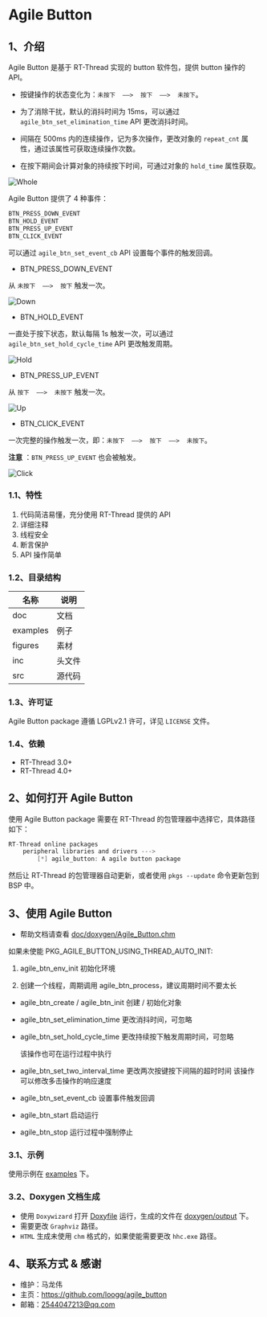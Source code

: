 # Agile Button

## 1、介绍

Agile Button 是基于 RT-Thread 实现的 button 软件包，提供 button 操作的 API。

- 按键操作的状态变化为：`未按下  ——>  按下  ——>  未按下`。

- 为了消除干扰，默认的消抖时间为 15ms，可以通过 `agile_btn_set_elimination_time` API 更改消抖时间。

- 间隔在 500ms 内的连续操作，记为多次操作，更改对象的 `repeat_cnt` 属性，通过该属性可获取连续操作次数。

- 在按下期间会计算对象的持续按下时间，可通过对象的 `hold_time` 属性获取。

![Whole](./figures/Whole.jpg)

Agile Button 提供了 4 种事件：

```C
BTN_PRESS_DOWN_EVENT
BTN_HOLD_EVENT
BTN_PRESS_UP_EVENT
BTN_CLICK_EVENT
```

可以通过 `agile_btn_set_event_cb` API 设置每个事件的触发回调。

- BTN_PRESS_DOWN_EVENT

从 `未按下  ——>  按下` 触发一次。

![Down](./figures/Down.jpg)

- BTN_HOLD_EVENT

一直处于按下状态，默认每隔 1s 触发一次，可以通过 `agile_btn_set_hold_cycle_time` API 更改触发周期。

![Hold](./figures/Hold.jpg)

- BTN_PRESS_UP_EVENT

从 `按下  ——>  未按下` 触发一次。

![Up](./figures/Up.jpg)

- BTN_CLICK_EVENT

一次完整的操作触发一次，即：`未按下  ——>  按下  ——>  未按下`。

**注意** ：`BTN_PRESS_UP_EVENT` 也会被触发。

![Click](./figures/Click.jpg)

### 1.1、特性

1. 代码简洁易懂，充分使用 RT-Thread 提供的 API
2. 详细注释
3. 线程安全
4. 断言保护
5. API 操作简单

### 1.2、目录结构

| 名称 | 说明 |
| ---- | ---- |
| doc | 文档 |
| examples | 例子 |
| figures | 素材 |
| inc  | 头文件 |
| src  | 源代码 |

### 1.3、许可证

Agile Button package 遵循 LGPLv2.1 许可，详见 `LICENSE` 文件。

### 1.4、依赖

- RT-Thread 3.0+
- RT-Thread 4.0+

## 2、如何打开 Agile Button

使用 Agile Button package 需要在 RT-Thread 的包管理器中选择它，具体路径如下：

```C
RT-Thread online packages
    peripheral libraries and drivers --->
        [*] agile_button: A agile button package
```

然后让 RT-Thread 的包管理器自动更新，或者使用 `pkgs --update` 命令更新包到 BSP 中。

## 3、使用 Agile Button

- 帮助文档请查看 [doc/doxygen/Agile_Button.chm](./doc/doxygen/Agile_Button.chm)

如果未使能 PKG_AGILE_BUTTON_USING_THREAD_AUTO_INIT:

1. agile_btn_env_init 初始化环境

2. 创建一个线程，周期调用 agile_btn_process，建议周期时间不要太长

- agile_btn_create / agile_btn_init 创建 / 初始化对象
- agile_btn_set_elimination_time 更改消抖时间，可忽略
- agile_btn_set_hold_cycle_time 更改持续按下触发周期时间，可忽略

  该操作也可在运行过程中执行
- agile_btn_set_two_interval_time 更改两次按键按下间隔的超时时间
  该操作可以修改多击操作的响应速度

- agile_btn_set_event_cb 设置事件触发回调
- agile_btn_start 启动运行
- agile_btn_stop 运行过程中强制停止

### 3.1、示例

使用示例在 [examples](./examples) 下。

### 3.2、Doxygen 文档生成

- 使用 `Doxywizard` 打开 [Doxyfile](./doc/doxygen/Doxyfile) 运行，生成的文件在 [doxygen/output](./doc/doxygen/output) 下。
- 需要更改 `Graphviz` 路径。
- `HTML` 生成未使用 `chm` 格式的，如果使能需要更改 `hhc.exe` 路径。

## 4、联系方式 & 感谢

- 维护：马龙伟
- 主页：<https://github.com/loogg/agile_button>
- 邮箱：<2544047213@qq.com>
